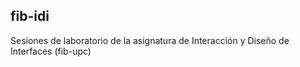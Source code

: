 ## fib-idi
Sesiones de laboratorio de la asignatura de Interacción y Diseño de Interfaces (fib-upc)
